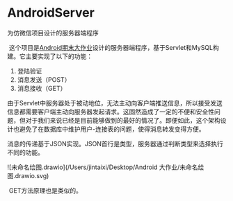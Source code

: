 # AndroidServer
为仿微信项目设计的服务器端程序

​		这个项目是[Android期末大作业](https://github.com/SofiaCabello/2023SEEE-SofiaGroup)设计的服务器端程序，基于Servlet和MySQL构建。它主要实现了以下的功能：

1. 登陆验证
2. 消息发送（POST）
3. 消息接收（GET）

​		由于Servlet中服务器处于被动地位，无法主动向客户端推送信息，所以接受发送信息都需要客户端主动向服务器发起请求。这固然造成了一定的不便和安全性问题，但对于我们来说已经是目前能够做到的最好的情况了。即便如此，这个架构设计也避免了在数据库中维护用户-连接表的问题，使得消息转发变得方便。

​		消息的传递基于JSON实现。JSON首行是类型，服务器通过判断类型来选择执行不同的功能。

![未命名绘图.drawio](/Users/jintaixi/Desktop/Android 大作业/未命名绘图.drawio.svg)

​		GET方法原理也是类似的。
